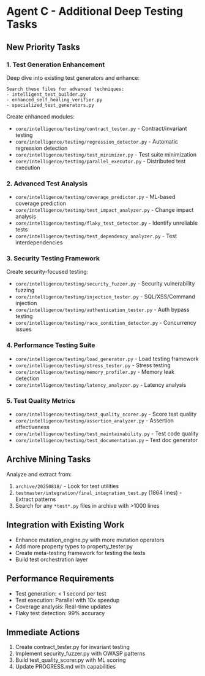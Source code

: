 # Agent C - Additional Deep Testing Tasks

## New Priority Tasks

### 1. Test Generation Enhancement
Deep dive into existing test generators and enhance:
```
Search these files for advanced techniques:
- intelligent_test_builder.py
- enhanced_self_healing_verifier.py
- specialized_test_generators.py
```

Create enhanced modules:
- `core/intelligence/testing/contract_tester.py` - Contract/invariant testing
- `core/intelligence/testing/regression_detector.py` - Automatic regression detection
- `core/intelligence/testing/test_minimizer.py` - Test suite minimization
- `core/intelligence/testing/parallel_executor.py` - Distributed test execution

### 2. Advanced Test Analysis
- `core/intelligence/testing/coverage_predictor.py` - ML-based coverage prediction
- `core/intelligence/testing/test_impact_analyzer.py` - Change impact analysis
- `core/intelligence/testing/flaky_test_detector.py` - Identify unreliable tests
- `core/intelligence/testing/test_dependency_analyzer.py` - Test interdependencies

### 3. Security Testing Framework
Create security-focused testing:
- `core/intelligence/testing/security_fuzzer.py` - Security vulnerability fuzzing
- `core/intelligence/testing/injection_tester.py` - SQL/XSS/Command injection
- `core/intelligence/testing/authentication_tester.py` - Auth bypass testing
- `core/intelligence/testing/race_condition_detector.py` - Concurrency issues

### 4. Performance Testing Suite
- `core/intelligence/testing/load_generator.py` - Load testing framework
- `core/intelligence/testing/stress_tester.py` - Stress testing
- `core/intelligence/testing/memory_profiler.py` - Memory leak detection
- `core/intelligence/testing/latency_analyzer.py` - Latency analysis

### 5. Test Quality Metrics
- `core/intelligence/testing/test_quality_scorer.py` - Score test quality
- `core/intelligence/testing/assertion_analyzer.py` - Assertion effectiveness
- `core/intelligence/testing/test_maintainability.py` - Test code quality
- `core/intelligence/testing/test_documentation.py` - Test doc generator

## Archive Mining Tasks
Analyze and extract from:
1. `archive/20250818/` - Look for test utilities
2. `testmaster/integration/final_integration_test.py` (1864 lines) - Extract patterns
3. Search for any `*test*.py` files in archive with >1000 lines

## Integration with Existing Work
- Enhance mutation_engine.py with more mutation operators
- Add more property types to property_tester.py
- Create meta-testing framework for testing the tests
- Build test orchestration layer

## Performance Requirements
- Test generation: < 1 second per test
- Test execution: Parallel with 10x speedup
- Coverage analysis: Real-time updates
- Flaky test detection: 99% accuracy

## Immediate Actions
1. Create contract_tester.py for invariant testing
2. Implement security_fuzzer.py with OWASP patterns
3. Build test_quality_scorer.py with ML scoring
4. Update PROGRESS.md with capabilities